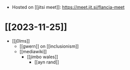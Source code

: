 - Hosted on [[jitsi meet]]: https://meet.jit.si/flancia-meet

# [[2023-11-25]]

- [[j0lms]]
  - [[gwern]] on [[inclusionism]]
  - [[mediawiki]]
    - [[jimbo wales]]
      - [[ayn rand]]
